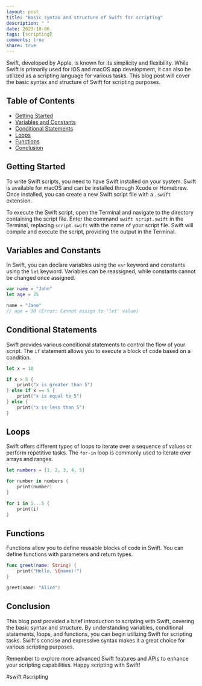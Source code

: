 ```yaml
---
layout: post
title: "Basic syntax and structure of Swift for scripting"
description: " "
date: 2023-10-06
tags: [scripting]
comments: true
share: true
---
```


Swift, developed by Apple, is known for its simplicity and flexibility. While Swift is primarily used for iOS and macOS app development, it can also be utilized as a scripting language for various tasks. This blog post will cover the basic syntax and structure of Swift for scripting purposes.

## Table of Contents
- [Getting Started](#getting-started)
- [Variables and Constants](#variables-and-constants)
- [Conditional Statements](#conditional-statements)
- [Loops](#loops)
- [Functions](#functions)
- [Conclusion](#conclusion)

## Getting Started
To write Swift scripts, you need to have Swift installed on your system. Swift is available for macOS and can be installed through Xcode or Homebrew. Once installed, you can create a new Swift script file with a `.swift` extension.

To execute the Swift script, open the Terminal and navigate to the directory containing the script file. Enter the command `swift script.swift` in the Terminal, replacing `script.swift` with the name of your script file. Swift will compile and execute the script, providing the output in the Terminal.

## Variables and Constants
In Swift, you can declare variables using the `var` keyword and constants using the `let` keyword. Variables can be reassigned, while constants cannot be changed once assigned.

```swift
var name = "John"
let age = 25

name = "Jane"
// age = 30 (Error: Cannot assign to 'let' value)
```

## Conditional Statements
Swift provides various conditional statements to control the flow of your script. The `if` statement allows you to execute a block of code based on a condition.

```swift
let x = 10

if x > 5 {
    print("x is greater than 5")
} else if x == 5 {
    print("x is equal to 5")
} else {
    print("x is less than 5")
}
```

## Loops
Swift offers different types of loops to iterate over a sequence of values or perform repetitive tasks. The `for-in` loop is commonly used to iterate over arrays and ranges.

```swift
let numbers = [1, 2, 3, 4, 5]

for number in numbers {
    print(number)
}

for i in 1...5 {
    print(i)
}
```

## Functions
Functions allow you to define reusable blocks of code in Swift. You can define functions with parameters and return types.

```swift
func greet(name: String) {
    print("Hello, \(name)!")
}

greet(name: "Alice")
```

## Conclusion
This blog post provided a brief introduction to scripting with Swift, covering the basic syntax and structure. By understanding variables, conditional statements, loops, and functions, you can begin utilizing Swift for scripting tasks. Swift's concise and expressive syntax makes it a great choice for various scripting purposes.

Remember to explore more advanced Swift features and APIs to enhance your scripting capabilities. Happy scripting with Swift!

<!--hashtags-->
#swift #scripting